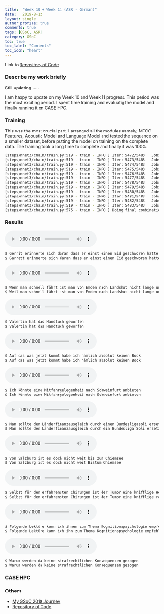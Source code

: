 ```yaml
---
title:  "Week 10 + Week 11 (ASR - German)"
date:   2019-8-12
layout: single
author_profile: true
comments: true
tags: [GSoC, ASR]
category: GSoC
toc: true
toc_label: "Contents"
toc_icon: "heart"
---
```


Link to [Repository of Code](https://github.com/AASHISHAG/asr-german)

### Describe my work briefly

Still updating ..... 

I am happy to update on my Week 10 and Week 11 progress. This period was the most exciting period. I spent time training and evaluatig the model and finally running it on CASE HPC.

### Training
This was the most crucial part. I arranged all the modules namely, MFCC Features, Acoustic Model and Language Model and tested the sequence on a smaller dataset, before putting the model on training on the complete data. The training took a long time to complete and finally it was 100%.

``` bash
[steps/nnet3/chain/train.py:519 - train - INFO ] Iter: 5472/5483   Jobs: 1   Epoch: 3.99/4.0 (99.8% complete)   lr: 0.000101   shrink: 0.99799
[steps/nnet3/chain/train.py:519 - train - INFO ] Iter: 5473/5483   Jobs: 1   Epoch: 3.99/4.0 (99.8% complete)   lr: 0.000100   shrink: 0.99799
[steps/nnet3/chain/train.py:519 - train - INFO ] Iter: 5474/5483   Jobs: 1   Epoch: 3.99/4.0 (99.8% complete)   lr: 0.000100   shrink: 0.99799
[steps/nnet3/chain/train.py:519 - train - INFO ] Iter: 5475/5483   Jobs: 1   Epoch: 3.99/4.0 (99.8% complete)   lr: 0.000100   shrink: 0.99799
[steps/nnet3/chain/train.py:519 - train - INFO ] Iter: 5476/5483   Jobs: 1   Epoch: 3.99/4.0 (99.9% complete)   lr: 0.000100   shrink: 0.99799
[steps/nnet3/chain/train.py:519 - train - INFO ] Iter: 5477/5483   Jobs: 1   Epoch: 3.99/4.0 (99.9% complete)   lr: 0.000100   shrink: 0.99799
[steps/nnet3/chain/train.py:519 - train - INFO ] Iter: 5478/5483   Jobs: 1   Epoch: 4.00/4.0 (99.9% complete)   lr: 0.000100   shrink: 0.99799
[steps/nnet3/chain/train.py:519 - train - INFO ] Iter: 5479/5483   Jobs: 1   Epoch: 4.00/4.0 (99.9% complete)   lr: 0.000100   shrink: 0.99800
[steps/nnet3/chain/train.py:519 - train - INFO ] Iter: 5480/5483   Jobs: 1   Epoch: 4.00/4.0 (99.9% complete)   lr: 0.000100   shrink: 0.99800
[steps/nnet3/chain/train.py:519 - train - INFO ] Iter: 5481/5483   Jobs: 1   Epoch: 4.00/4.0 (99.9% complete)   lr: 0.000100   shrink: 0.99800
[steps/nnet3/chain/train.py:519 - train - INFO ] Iter: 5482/5483   Jobs: 1   Epoch: 4.00/4.0 (100.0% complete)   lr: 0.000100   shrink: 0.99800
[steps/nnet3/chain/train.py:519 - train - INFO ] Iter: 5483/5483   Jobs: 1   Epoch: 4.00/4.0 (100.0% complete)   lr: 0.000100   shrink: 0.99800
[steps/nnet3/chain/train.py:575 - train - INFO ] Doing final combination to produce final.mdl
```

### Results

<audio controls>
  <source src="/others/de_1.wav" type="audio/wav">
</audio>

``` bash
$ Gerrit erinnerte sich daran dass er einst einen Eid geschworen hatte
$ Garrett erinnerte sich daran dass er einst einen Eid geschworen hatte
```

<audio controls>
  <source src="/others/de_2.wav" type="audio/wav">
</audio>

``` bash
$ Wenn man schnell fährt ist man von Emden nach Landshut nicht lange unterwegs
$ Weil man schnell fährt ist man von Emden nach Landshut nicht lange unterwegs
```

<audio controls>
  <source src="/others/de_3.wav" type="audio/wav">
</audio>

``` bash
$ Valentin hat das Handtuch geworfen
$ Valentin hat das Handtuch geworfen
```

<audio controls>
  <source src="/others/de_4.wav" type="audio/wav">
</audio>

``` bash
$ Auf das was jetzt kommt habe ich nämlich absolut keinen Bock
$ Auf das was jetzt kommt habe ich nämlich absolut keinen Bock
```

<audio controls>
  <source src="/others/de_5.wav" type="audio/wav">
</audio>

``` bash
$ Ich könnte eine Mitfahrgelegenheit nach Schweinfurt anbieten
$ Ich könnte eine Mitfahrgelegenheit nach Schweinfurt anbieten
```

<audio controls>
  <source src="/others/de_6.wav" type="audio/wav">
</audio>

``` bash
$ Man sollte den Länderfinanzausgleich durch einen Bundesligasoli ersetzen
$ Man sollte den Länderfinanzausgleich durch ein Bundesliga Soli ersetzen
```

<audio controls>
  <source src="/others/de_7.wav" type="audio/wav">
</audio>

``` bash
$ Von Salzburg ist es doch nicht weit bis zum Chiemsee
$ Von Salzburg ist es doch nicht weit Bistum Chiemsee
```

<audio controls>
  <source src="/others/de_8.wav" type="audio/wav">
</audio>

``` bash
$ Selbst für den erfahrensten Chirurgen ist der Tumor eine knifflige Herausforderung
$ Selbst für den erfahrensten Chirurgen ist der Tumor eine knifflige raus Federung
```

<audio controls>
  <source src="/others/de_9.wav" type="audio/wav">
</audio>

``` bash
$ Folgende Lektüre kann ich ihnen zum Thema Kognitionspsychologie empfehlen
$ Folgende Lektüre kann ich ihn zum Thema Kognitionspsychologie empfehlen
``` 

<audio controls>
  <source src="/others/de_10.wav" type="audio/wav">
</audio>

``` bash
$ Warum werden da keine strafrechtlichen Konsequenzen gezogen
$ Warum werden da keine strafrechtlichen Konsequenzen gezogen
```

### CASE HPC


### Others

- [My GSoC 2019 Journey](https://aashishag.github.io/categories/#gsoc)
- [Repository of Code](https://github.com/AASHISHAG/asr-german)